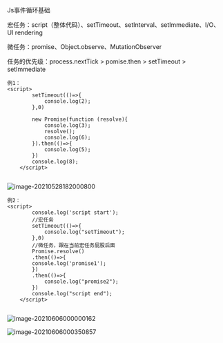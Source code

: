Js事件循环基础

宏任务：script（整体代码）、setTimeout、setInterval、setImmediate、I/O、UI rendering

微任务：promise、Object.observe、MutationObserver

任务的优先级：process.nextTick > pomise.then > setTimeout > setImmediate

```
例1：
<script>
        setTimeout(()=>{
            console.log(2);
        },0)

        new Promise(function (resolve){
            console.log(3);
            resolve();
            console.log(6);
        }).then(()=>{
            console.log(5);
        })
        console.log(8);
    </script>
```

![]()

![image-20210528182000800](C:\Users\Administrator\AppData\Roaming\Typora\typora-user-images\image-20210528182000800.png)



```
例2：
<script>
        console.log('script start');
        //宏任务
        setTimeout(()=>{
            console.log("setTimeout");
        },0)
        //微任务，跟在当前宏任务屁股后面
        Promise.resolve()
        .then(()=>{
        console.log('promise1');
        })
        .then(()=>{
            console.log("promise2");
        })
        console.log("script end");
    </script>
    
```



![image-20210606000000162](C:\Users\Administrator\AppData\Roaming\Typora\typora-user-images\image-20210606000000162.png)

![image-20210606000350857](C:\Users\Administrator\AppData\Roaming\Typora\typora-user-images\image-20210606000350857.png)